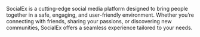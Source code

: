 SocialEx is a cutting-edge social media platform designed to bring people together in a safe, engaging, and user-friendly environment. Whether you’re connecting with friends, sharing your passions, or discovering new communities, SocialEx offers a seamless experience tailored to your needs.
